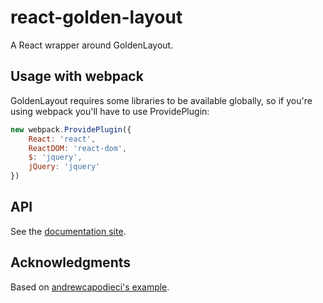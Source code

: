 # react-golden-layout #

A React wrapper around GoldenLayout.

## Usage with webpack ##
GoldenLayout requires some libraries to be available globally, so if you're using webpack you'll have to use ProvidePlugin:

```javascript
new webpack.ProvidePlugin({
    React: 'react',
    ReactDOM: 'react-dom',
    $: 'jquery',
    jQuery: 'jquery'
})
```

## API ##
See the [documentation site](https://Slowki.github.io/react-golden-layout/).

## Acknowledgments ##
Based on [andrewcapodieci's example](https://github.com/andrewcapodieci/golden-layout-react-redux/).
